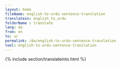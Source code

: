 ```yaml
---
layout: home
fileName: english-to-urdu-sentence-translation
translatein: english_to_urdu
folderName : translate
lang: da
from: en
to: ur
permalink: /da/english-to-urdu-sentence-translation
tool: english-to-urdu-sentence-translation
---
```

{% include section/translateinto.html %}